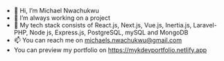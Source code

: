 - 👋 Hi, I’m Michael Nwachukwu
- 👀 I’m always working on a project
- 💞️ My tech stack consists of React.js, Next.js, Vue.js, Inertia.js, Laravel- PHP, Node js, Express.js, PostgreSQL, mySQL and MongoDB
- 📫 You can reach me on michaels.nwachukwu@gmail.com
- You can preview my portfolio on https://mykdevportfolio.netlify.app
